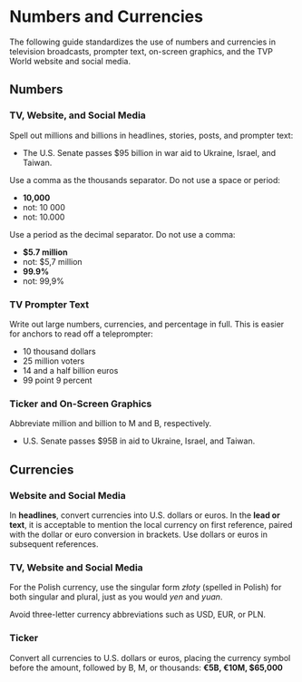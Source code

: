 # Numbers and Currencies

The following guide standardizes the use of numbers and currencies in television broadcasts, prompter text, on-screen graphics, and the TVP World website and social media.

## Numbers

### TV, Website, and Social Media

Spell out millions and billions in headlines, stories, posts, and prompter text:

* The U.S. Senate passes $95 billion in war aid to Ukraine, Israel, and Taiwan.

Use a comma as the thousands separator. Do not use a space or period:

* **10,000**
* not: 10 000
* not: 10.000

Use a period as the decimal separator. Do not use a comma:

* **$5.7 million**
* not: $5,7 million
* **99.9%**
* not: 99,9%

### TV Prompter Text

Write out large numbers, currencies, and percentage in full. This is easier for anchors to read off a teleprompter:

* 10 thousand dollars
* 25 million voters
* 14 and a half billion euros
* 99 point 9 percent


### Ticker and On-Screen Graphics

Abbreviate million and billion to M and B, respectively.

* U.S. Senate passes $95B in aid to Ukraine, Israel, and Taiwan.


## Currencies

### Website and Social Media
In **headlines**, convert currencies into U.S. dollars or euros. In the **lead or text**, it is acceptable to mention the local currency on first reference, paired with the dollar or euro conversion in brackets. Use dollars or euros in subsequent references.

### TV, Website and Social Media

For the Polish currency, use the singular form _złoty_ (spelled in Polish) for both singular and plural, just as you would *yen* and *yuan*.

Avoid three-letter currency abbreviations such as USD, EUR, or PLN.

### Ticker

Convert all currencies to U.S. dollars or euros, placing the currency symbol before the amount, followed by B, M, or thousands: **€5B, €10M, $65,000**

